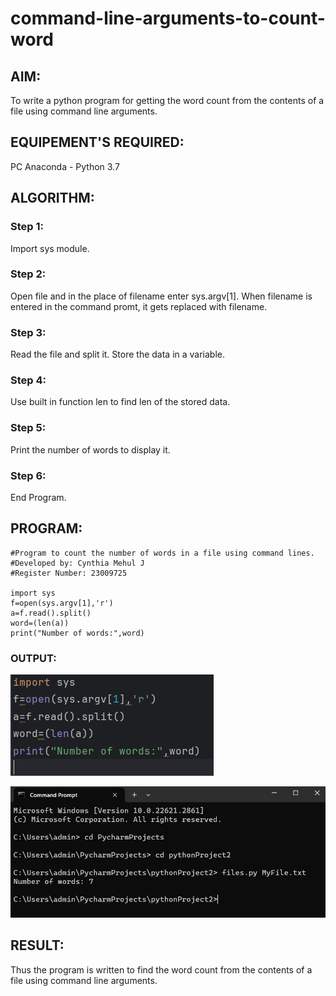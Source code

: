 # command-line-arguments-to-count-word
## AIM:
To write a python program for getting the word count from the contents of a file using command line arguments.
## EQUIPEMENT'S REQUIRED: 
PC
Anaconda - Python 3.7
## ALGORITHM: 
### Step 1:
Import sys module.

### Step 2: 
Open file and in the place of filename enter sys.argv[1]. When filename is entered in the command promt, it gets replaced with filename. 
 
### Step 3: 
Read the file and split it. Store the data in a variable.

### Step 4:  
Use built in function len to find len of the stored data.

### Step 5: 
Print the number of words to display it.

### Step 6: 
End Program.

## PROGRAM:
```
#Program to count the number of words in a file using command lines.
#Developed by: Cynthia Mehul J
#Register Number: 23009725

import sys
f=open(sys.argv[1],'r')
a=f.read().split()
word=(len(a))
print("Number of words:",word)
```

### OUTPUT:
![label](/Program.jpg)

![label](/CMD%20Output.jpg)

## RESULT:
Thus the program is written to find the word count from the contents of a file using command line arguments.
